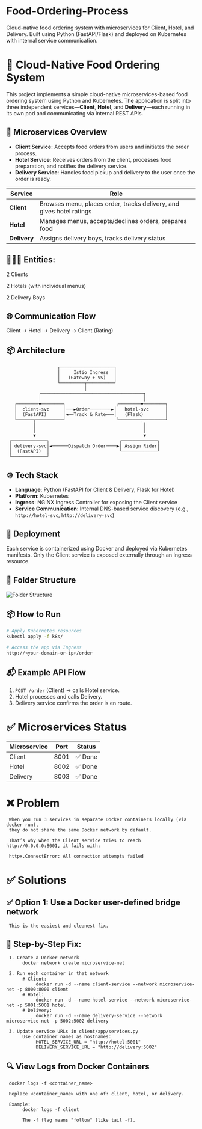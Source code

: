 # Food-Ordering-Process
Cloud-native food ordering system with microservices for Client, Hotel, and Delivery. Built using Python (FastAPI/Flask) and deployed on Kubernetes with internal service communication.


# 🍔 Cloud-Native Food Ordering System

This project implements a simple cloud-native microservices-based food ordering system using Python and Kubernetes. The application is split into three independent services—**Client**, **Hotel**, and **Delivery**—each running in its own pod and communicating via internal REST APIs.

## 🧱 Microservices Overview

* **Client Service**: Accepts food orders from users and initiates the order process.
* **Hotel Service**: Receives orders from the client, processes food preparation, and notifies the delivery service.
* **Delivery Service**: Handles food pickup and delivery to the user once the order is ready.

| Service      | Role                                                                 |
| ------------ | -------------------------------------------------------------------- |
| **Client**   | Browses menu, places order, tracks delivery, and gives hotel ratings |
| **Hotel**    | Manages menus, accepts/declines orders, prepares food                |
| **Delivery** | Assigns delivery boys, tracks delivery status                        |

## 🧑‍🤝‍🧑 Entities:
2 Clients

2 Hotels (with individual menus)

2 Delivery Boys

## 🌐 Communication Flow
Client -> Hotel -> Delivery -> Client (Rating)

## 📦 Architecture
                       ┌────────────────────┐
                       │     Istio Ingress  │
                       │   (Gateway + VS)   │
                       └─────────┬──────────┘
                                 │
                ┌──────────────────────────────────────┐
                │                                      │
       ┌────────▼────────┐                   ┌────────▼────────┐
       │  client-svc     │───►Order────────►│   hotel-svc      │
       │  (FastAPI)      │◄──Track & Rate───│   (Flask)        │
       └──────┬──────────┘                   └────────┬────────┘
              │                                        │
              │                                        │
              ▼                                        ▼
     ┌─────────────┐                          ┌─────────────┐
     │ delivery-svc│◄──────Dispatch Order────▶│ Assign Rider│
     │  (FastAPI)  │                          └─────────────┘
     └─────────────┘
 




## ⚙️ Tech Stack

* **Language**: Python (FastAPI for Client & Delivery, Flask for Hotel)
* **Platform**: Kubernetes
* **Ingress**: NGINX Ingress Controller for exposing the Client service
* **Service Communication**: Internal DNS-based service discovery (e.g., `http://hotel-svc`, `http://delivery-svc`)

## 🚀 Deployment

Each service is containerized using Docker and deployed via Kubernetes manifests. Only the Client service is exposed externally through an Ingress resource.

## 📂 Folder Structure

![Folder Structure](Readme_files/folder_structure.png)

## 📦 How to Run

```bash
# Apply Kubernetes resources
kubectl apply -f k8s/

# Access the app via Ingress
http://<your-domain-or-ip>/order
```

## 📬 Example API Flow

1. `POST /order` (Client) → calls Hotel service.
2. Hotel processes and calls Delivery.
3. Delivery service confirms the order is en route.


# ✅ Microservices Status

| Microservice | Port | Status |
| ------------ | ---- | ------ |
| Client       | 8001 | ✅ Done |
| Hotel        | 8002 | ✅ Done |
| Delivery     | 8003 | ✅ Done |


# ❌ Problem
     When you run 3 services in separate Docker containers locally (via docker run), 
     they do not share the same Docker network by default.

     That’s why when the Client service tries to reach  http://0.0.0.0:8001, it fails with:

     httpx.ConnectError: All connection attempts failed


# ✅ Solutions
## ✅ Option 1: Use a Docker user-defined bridge network

     This is the easiest and cleanest fix.

## 🔧 Step-by-Step Fix:
     1. Create a Docker network
          docker network create microservice-net

     2. Run each container in that network
          # Client:
               docker run -d --name client-service --network microservice-net -p 8000:8000 client
          # Hotel:
               docker run -d --name hotel-service --network microservice-net -p 5001:5001 hotel
          # Delivery:
               docker run -d --name delivery-service --network microservice-net -p 5002:5002 delivery

     3. Update service URLs in client/app/services.py
          Use container names as hostnames:
               HOTEL_SERVICE_URL = "http://hotel:5001"
               DELIVERY_SERVICE_URL = "http://delivery:5002"


## 🔍 View Logs from Docker Containers
     docker logs -f <container_name>

     Replace <container_name> with one of: client, hotel, or delivery.

     Example:
          docker logs -f client

          The -f flag means "follow" (like tail -f).
